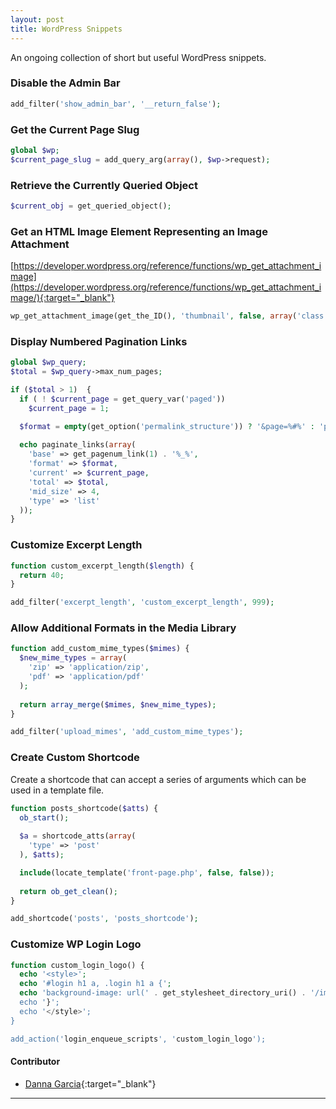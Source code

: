 ```yaml
---
layout: post
title: WordPress Snippets
---
```


An ongoing collection of short but useful WordPress snippets.

### Disable the Admin Bar
```php
add_filter('show_admin_bar', '__return_false');
```

### Get the Current Page Slug
```php
global $wp;
$current_page_slug = add_query_arg(array(), $wp->request);
```

### Retrieve the Currently Queried Object
```php
$current_obj = get_queried_object();
```

### Get an HTML Image Element Representing an Image Attachment
[https://developer.wordpress.org/reference/functions/wp_get_attachment_image](https://developer.wordpress.org/reference/functions/wp_get_attachment_image/){:target="_blank"}
```php
wp_get_attachment_image(get_the_ID(), 'thumbnail', false, array('class' => 'img-responsive'));
```

### Display Numbered Pagination Links
```php
global $wp_query;
$total = $wp_query->max_num_pages;

if ($total > 1)  {
  if ( ! $current_page = get_query_var('paged'))
    $current_page = 1;

  $format = empty(get_option('permalink_structure')) ? '&page=%#%' : 'page/%#%/';
  
  echo paginate_links(array(
    'base' => get_pagenum_link(1) . '%_%',
    'format' => $format,
    'current' => $current_page,
    'total' => $total,
    'mid_size' => 4,
    'type' => 'list'
  ));
}
```

### Customize Excerpt Length
```php
function custom_excerpt_length($length) {
  return 40;
}

add_filter('excerpt_length', 'custom_excerpt_length', 999);
```

### Allow Additional Formats in the Media Library
```php
function add_custom_mime_types($mimes) {
  $new_mime_types = array(
    'zip' => 'application/zip',
    'pdf' => 'application/pdf'
  );
  
  return array_merge($mimes, $new_mime_types);
}

add_filter('upload_mimes', 'add_custom_mime_types');
```

### Create Custom Shortcode
Create a shortcode that can accept a series of arguments which can be used in a template file.
```php
function posts_shortcode($atts) {
  ob_start();
  
  $a = shortcode_atts(array(
    'type' => 'post'
  ), $atts);

  include(locate_template('front-page.php', false, false));
  
  return ob_get_clean();
}

add_shortcode('posts', 'posts_shortcode');
```

### Customize WP Login Logo
```php
function custom_login_logo() {
  echo '<style>';
  echo '#login h1 a, .login h1 a {';
  echo 'background-image: url(' . get_stylesheet_directory_uri() . '/images/logo.png');';
  echo '}';
  echo '</style>';
}

add_action('login_enqueue_scripts', 'custom_login_logo');
```


#### Contributor
+ [Danna Garcia](https://github.com/dannamariegarcia){:target="_blank"}

---
